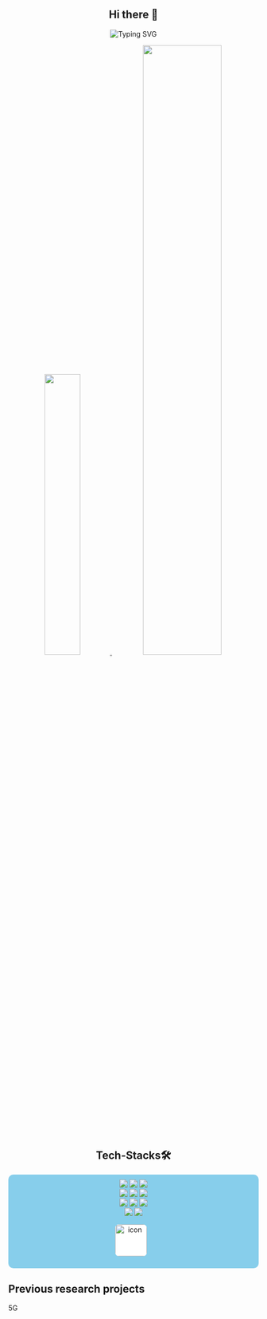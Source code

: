 
<p align="center">
  <h2 align="center">Hi there 👋</h2>
</p>


<p align="center">
  <img src="https://readme-typing-svg.demolab.com?font=Fira+Code&weight=500&size=25&duration=3000&pause=300&color=F7873F&width=435&lines=%EC%95%88%EB%85%95%ED%95%98%EC%84%B8%EC%9A%94+%3Ao+Woori+fisa+3%EA%B8%B0;Cloud+%EA%B3%B5%EB%B6%80%EB%A5%BC+%ED%95%98%EA%B3%A0%EC%9E%88%EB%8A%94+%EC%86%90%EB%8C%80%ED%98%84%EC%9E%85%EB%8B%88%EB%8B%A4." alt="Typing SVG" /></a>
</p>

<div align=center>
<!-- 
![Daehyeon's GitHub stats](https://github-readme-stats.vercel.app/api?username=DaeHyeonSon&show_icons=true&theme=radical)
asd
<!--
![Top Langs](https://github-readme-stats.vercel.app/api/top-langs/?username=DaeHyeonSon&layout=compact)
-->

<a href="https://github.com/anuraghazra/github-readme-stats">
    <img src="https://github-readme-stats.vercel.app/api/top-langs/?username=DaeHyeonSon&layout=donut&show_icons=true&theme=material-palenight&hide_border=true&bg_color=20232a&icon_color=58A6FF&text_color=fff&title_color=58A6FF&count_private=true&exclude_repo=Face-Transfer-Application" width=38% />
</a>    
<a href="https://github.com/anuraghazra/github-readme-stats">
  <img src="https://github-readme-stats.vercel.app/api?username=DaeHyeonSon&show_icons=true&theme=material-palenight&hide_border=true&bg_color=20232a&icon_color=58A6FF&text_color=fff&title_color=58A6FF&count_private=true" width=56% />
</a>

</div>


<div align=center><h2>Tech-Stacks🛠️</h2></div>
<div align=center style="background-color: #87CEEB; padding: 10px; border-radius: 10px;">
  <img src="https://img.shields.io/badge/java-007396?style=for-the-badge&logo=java&logoColor=white">
  <img src="https://img.shields.io/badge/spring-6DB33F?style=for-the-badge&logo=spring&logoColor=white">
  <img src="https://img.shields.io/badge/springboot-6DB33F?style=for-the-badge&logo=springboot&logoColor=white"><br>
  <img src="https://img.shields.io/badge/html5-E34F26?style=for-the-badge&logo=html5&logoColor=white">
  <img src="https://img.shields.io/badge/css-1572B6?style=for-the-badge&logo=css3&logoColor=white">
  <img src="https://img.shields.io/badge/javascript-F7DF1E?style=for-the-badge&logo=javascript&logoColor=black"><br>
  <img src="https://img.shields.io/badge/mysql-4479A1?style=for-the-badge&logo=mysql&logoColor=white">
  <img src="https://img.shields.io/badge/apache tomcat-F8DC75?style=for-the-badge&logo=apachetomcat&logoColor=white">
  <img src="https://img.shields.io/badge/gradle-02303A?style=for-the-badge&logo=gradle&logoColor=white"><br>
  <img src="https://img.shields.io/badge/github-181717?style=for-the-badge&logo=github&logoColor=white">
  <img src="https://img.shields.io/badge/git-F05032?style=for-the-badge&logo=git&logoColor=white">
  
  <img src="https://techstack-generator.vercel.app/github-icon.svg" alt="icon" width="64" height="64" style="background-color:white; border-radius: 8px; margin-right: 10px;"><br>
</div>



## Previous research projects
5G

<!--
**DaeHyeonSon/DaeHyeonSon** is a ✨ _special_ ✨ repository because its `README.md` (this file) appears on your GitHub profile.

Here are some ideas to get you started:

- 🔭 I’m currently working on ...
- 🌱 I’m currently learning ...
- 👯 I’m looking to collaborate on ...
- 🤔 I’m looking for help with ...
- 💬 Ask me about ...
- 📫 How to reach me: ...
- 😄 Pronouns: ...
- ⚡ Fun fact: ...
-->
